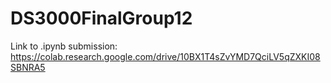 # DS3000FinalGroup12
Link to .ipynb submission: https://colab.research.google.com/drive/10BX1T4sZvYMD7QciLV5qZXKI08SBNRA5
